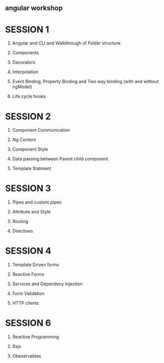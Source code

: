 ## angular workshop

# SESSION 1

1. Angular and CLI and  Walkthrough of Folder structure 

2. Components 

3. Decorators 

4. Interpolation

5. Event Binding, Property Binding and Two way binding (with and without ngModel)

6. Life cycle hooks



# SESSION 2

1. Component Communication 

2. Ng Content

3. Component Style 

4. Data passing between Parent child component 

5. Template Statment 



# SESSION 3 

1. Pipes and custom pipes 

2. Attribute and Style  

3. Routing 

4. Directives

# SESSION 4 

1. Template Driven forms 

2. Reactive Forms 

3. Services and Dependecy Injection 

4. Form Validation 

5. HTTP clients 



# SESSION 6

1. Reactive Programming 

2. Rxjs 

3. Obeservables 